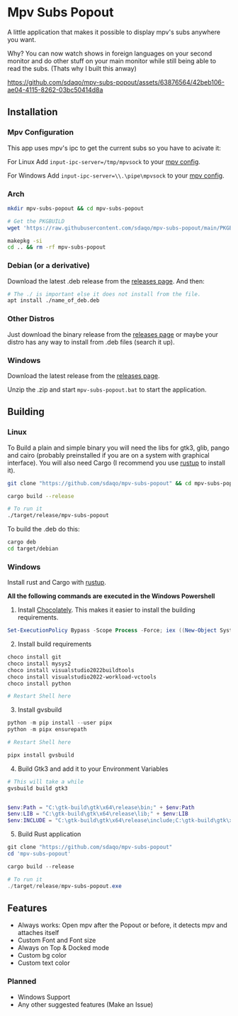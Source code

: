 # Mpv Subs Popout 
A little application that makes it possible to display mpv's subs anywhere you want.

Why? You can now watch shows in foreign languages on your second monitor and do other stuff on your main monitor while still being able to read the subs. (Thats why I built this anway)

https://github.com/sdaqo/mpv-subs-popout/assets/63876564/42beb106-ae04-4115-8262-03bc50414d8a


## Installation

### Mpv Configuration
This app uses mpv's ipc to get the current subs so you have to acivate it:

For Linux Add `input-ipc-server=/tmp/mpvsock` to your [mpv config](https://mpv.io/manual/stable/#files-~/-config/mpv).

For Windows Add `input-ipc-server=\\.\pipe\mpvsock` to your [mpv config](https://mpv.io/manual/stable/#files-on-windows). 



### Arch
```sh
mkdir mpv-subs-popout && cd mpv-subs-popout

# Get the PKGBUILD
wget 'https://raw.githubusercontent.com/sdaqo/mpv-subs-popout/main/PKGBUILD'

makepkg -si
cd .. && rm -rf mpv-subs-popout
```

### Debian (or a derivative)
Download the latest .deb release from the [releases page](https://github.com/sdaqo/mpv-subs-popout/releases/latest). And then:

```sh
# The ./ is important else it does not install from the file.
apt install ./name_of_deb.deb
```

### Other Distros
Just download the binary release from the [releases page](https://github.com/sdaqo/mpv-subs-popout/releases/latest) or maybe your distro has any way to install from .deb files (search it up).

### Windows
Download the latest release from the [releases page](https://github.com/sdaqo/mpv-subs-popout/releases/latest).

Unzip the .zip and start `mpv-subs-popout.bat` to start the application. 


## Building

### Linux
To Build a plain and simple binary you will need the libs for gtk3, glib, pango and cairo (probably preinstalled if you are on a system with graphical interface). You will also need Cargo (I recommend you use [rustup](https://rustup.rs/) to install it).
```sh
git clone "https://github.com/sdaqo/mpv-subs-popout" && cd mpv-subs-popout

cargo build --release

# To run it
./target/release/mpv-subs-popout
```
To build the .deb do this:
```sh
cargo deb
cd target/debian
```

### Windows
Install rust and Cargo with [rustup](https://rustup.rs/).

**All the following commands are executed in the Windows Powershell**

1. Install [Chocolately](https://chocolatey.org/). This makes it easier to install the building requirements.
```powershell
Set-ExecutionPolicy Bypass -Scope Process -Force; iex ((New-Object System.Net.WebClient).DownloadString('https://community.chocolatey.org/install.ps1'))
```

2. Install build requirements
```powershell
choco install git
choco install mysys2
choco install visualstudio2022buildtools
choco install visualstudio2022-workload-vctools
choco install python

# Restart Shell here
``` 

3. Install gvsbuild
```powershell
python -m pip install --user pipx
python -m pipx ensurepath

# Restart Shell here

pipx install gvsbuild
```

4. Build Gtk3 and add it to your Environment Variables
```powershell
# This will take a while
gvsbuild build gtk3


$env:Path = "C:\gtk-build\gtk\x64\release\bin;" + $env:Path
$env:LIB = "C:\gtk-build\gtk\x64\release\lib;" + $env:LIB
$env:INCLUDE = "C:\gtk-build\gtk\x64\release\include;C:\gtk-build\gtk\x64\release\include\cairo;C:\gtk-build\gtk\x64\release\include\glib-2.0;C:\gtk-build\gtk\x64\release\include\gobject-introspection-1.0;C:\gtk-build\gtk\x64\release\lib\glib-2.0\include;" + $env:INCLUDE
```

5. Build Rust application
```powershell
git clone "https://github.com/sdaqo/mpv-subs-popout"
cd 'mpv-subs-popout'

cargo build --release

# To run it
./target/release/mpv-subs-popout.exe
```

## Features
- Always works: Open mpv after the Popout or before, it detects mpv and attaches itself
- Custom Font and Font size
- Always on Top & Docked mode
- Custom bg color
- Custom text color

### Planned
- Windows Support
- Any other suggested features (Make an Issue)
